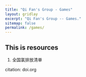```yaml
---
title: "Qi Fan's Group - Games"
layout: gridlay
excerpt: "Qi Fan's Group -- Games."
sitemap: false
permalink: /games/
---
```



## This is resources

1. 全国氯排放清单

citation: doi.org
